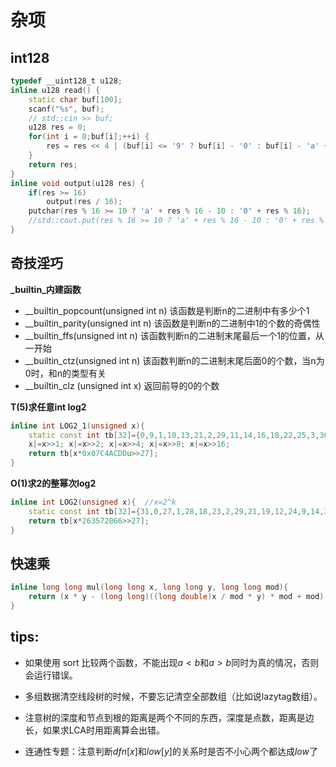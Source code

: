 #  杂项
## int128

```cpp
typedef __uint128_t u128;
inline u128 read() {
    static char buf[100];
    scanf("%s", buf);
    // std::cin >> buf;
    u128 res = 0;
    for(int i = 0;buf[i];++i) {
        res = res << 4 | (buf[i] <= '9' ? buf[i] - '0' : buf[i] - 'a' + 10);
    }
    return res;
}
inline void output(u128 res) {
    if(res >= 16)
        output(res / 16);
    putchar(res % 16 >= 10 ? 'a' + res % 16 - 10 : '0' + res % 16);
    //std::cout.put(res % 16 >= 10 ? 'a' + res % 16 - 10 : '0' + res % 16);
}
```
## 奇技淫巧  
**_builtin_内建函数** 

+ __builtin_popcount(unsigned int n) 该函数是判断n的二进制中有多少个1    
+ __builtin_parity(unsigned int n) 该函数是判断n的二进制中1的个数的奇偶性  
+ __builtin_ffs(unsigned int n) 该函数判断n的二进制末尾最后一个1的位置，从一开始  
+ __builtin_ctz(unsigned int n) 该函数判断n的二进制末尾后面0的个数，当n为0时，和n的类型有关  
+ __builtin_clz (unsigned int x) 返回前导的0的个数  


**T(5)求任意int log2**  
```cpp
inline int LOG2_1(unsigned x){
    static const int tb[32]={0,9,1,10,13,21,2,29,11,14,16,18,22,25,3,30,8,12,20,28,15,17,24,7,19,27,23,6,26,5,4,31};
    x|=x>>1; x|=x>>2; x|=x>>4; x|=x>>8; x|=x>>16;
    return tb[x*0x07C4ACDDu>>27];
}
```
**O(1)求2的整幂次log2**  
```cpp
inline int LOG2(unsigned x){  //x=2^k
    static const int tb[32]={31,0,27,1,28,18,23,2,29,21,19,12,24,9,14,3,30,26,17,22,20,11,8,13,25,16,10,7,15,6,5,4};
    return tb[x*263572066>>27];
}
```



## 快速乘  
```cpp
inline long long mul(long long x, long long y, long long mod){
    return (x * y - (long long)((long double)x / mod * y) * mod + mod) % mod;     
}
```
## tips:

+ 如果使用 sort 比较两个函数，不能出现$a<b$和$a>b$同时为真的情况，否则会运行错误。
+ 多组数据清空线段树的时候，不要忘记清空全部数组（比如说lazytag数组）。

+ 注意树的深度和节点到根的距离是两个不同的东西，深度是点数，距离是边长，如果求LCA时用距离算会出错。

+ 连通性专题：注意判断$dfn[x]$和$low[y]$的关系时是否不小心两个都达成$low$了
